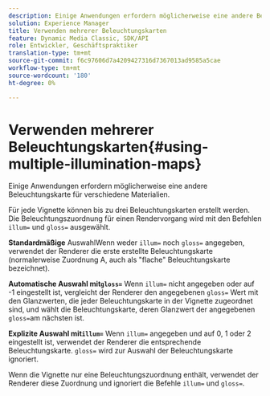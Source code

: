 ```yaml
---
description: Einige Anwendungen erfordern möglicherweise eine andere Beleuchtungskarte für verschiedene Materialien.
solution: Experience Manager
title: Verwenden mehrerer Beleuchtungskarten
feature: Dynamic Media Classic, SDK/API
role: Entwickler, Geschäftspraktiker
translation-type: tm+mt
source-git-commit: f6c97606d7a4209427316d7367013ad9585a5cae
workflow-type: tm+mt
source-wordcount: '180'
ht-degree: 0%

---
```



# Verwenden mehrerer Beleuchtungskarten{#using-multiple-illumination-maps}

Einige Anwendungen erfordern möglicherweise eine andere Beleuchtungskarte für verschiedene Materialien.

Für jede Vignette können bis zu drei Beleuchtungskarten erstellt werden. Die Beleuchtungszuordnung für einen Rendervorgang wird mit den Befehlen `illum=` und `gloss=` ausgewählt.

**Standardmäßige** AuswahlWenn weder  `illum=` noch  `gloss=` angegeben, verwendet der Renderer die erste erstellte Beleuchtungskarte (normalerweise Zuordnung A, auch als &quot;flache&quot; Beleuchtungskarte bezeichnet).

**Automatische Auswahl mit`gloss=`** Wenn  `illum=` nicht angegeben oder auf -1 eingestellt ist, vergleicht der Renderer den angegebenen  `gloss=` Wert mit den Glanzwerten, die jeder Beleuchtungskarte in der Vignette zugeordnet sind, und wählt die Beleuchtungskarte, deren Glanzwert der angegebenen  `gloss=`am nächsten ist.

**Explizite Auswahl mit`illum=`** Wenn  `illum=` angegeben und auf 0, 1 oder 2 eingestellt ist, verwendet der Renderer die entsprechende Beleuchtungskarte.  `gloss=` wird zur Auswahl der Beleuchtungskarte ignoriert.

Wenn die Vignette nur eine Beleuchtungszuordnung enthält, verwendet der Renderer diese Zuordnung und ignoriert die Befehle `illum=` und `gloss=`.
